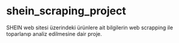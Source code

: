 # shein_scraping_project
SHEIN web sitesi üzerindeki ürünlere ait bilgilerin web scrapping ile toparlanıp analiz edilmesine dair proje.
